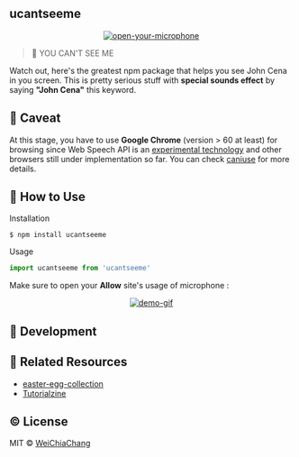 ## ucantseeme

<p align="center">
  <a target="_blank" href="https://github.com/WeiChiaChang/ucantseeme">
    <img alt="open-your-microphone" src="https://weichiachang.github.io/ucantseeme/src/images/john-cena.gif?raw=true">
  </a>
</p>

> 👊 YOU CAN'T SEE ME

Watch out, here's the greatest npm package that helps you see John Cena in you screen. This is pretty serious stuff with **special sounds effect** by saying **"John Cena"** this keyword.

## 🚨 Caveat
At this stage, you have to use **Google Chrome** (version >  60 at least) for browsing since Web Speech API is an [experimental technology](https://developer.mozilla.org/en-US/docs/Web/API/Web_Speech_API) and other browsers still under implementation so far. You can check [caniuse](https://caniuse.com/#feat=speech-recognition) for more details.

## 🤔 How to Use
Installation

```shell
$ npm install ucantseeme
```

Usage

```javascript
import ucantseeme from 'ucantseeme'
```

Make sure to open your **Allow** site's usage of microphone :

<p align="center">
  <a target="_blank" href="https://github.com/WeiChiaChang/ucantseeme">
    <img alt="demo-gif" src="https://i.imgur.com/tfGf5cH.png">
  </a>
</p>

## 🔧 Development

## 📝 Related Resources
- [easter-egg-collection](https://github.com/WeiChiaChang/easter-egg-collection)
- [Tutorialzine](https://tutorialzine.com/2017/08/converting-from-speech-to-text-with-javascript)

## ©️ License
MIT © [WeiChiaChang](https://github.com/WeiChiaChang)